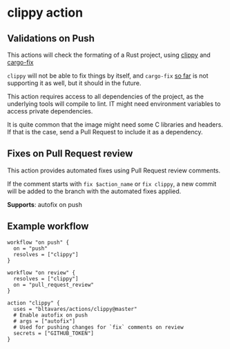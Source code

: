 # clippy action

## Validations on Push

This actions will check the formating of a Rust project, using
[clippy](https://github.com/rust-lang-nursery/rust-clippy)
and [cargo-fix](https://github.com/rust-lang-nursery/rustfix)

`clippy` will not be able to fix things by itself, and `cargo-fix`
[so far](https://github.com/rust-lang-nursery/rustfix/issues/130) is not
supporting it as well, but it should in the future.

This action requires access to all dependencies of the project,
as the underlying tools will compile to lint. IT might need environment
variables to access private dependencies.

It is quite common that the image might need some C libraries and headers.
If that is the case, send a Pull Request to include it as a dependency.

## Fixes on Pull Request review

This action provides automated fixes using Pull Request review comments.

If the comment starts with `fix $action_name` or `fix clippy`, a new commit will
be added to the branch with the automated fixes applied.

**Supports**: autofix on push

## Example workflow

```hcl
workflow "on push" {
  on = "push"
  resolves = ["clippy"]
}

workflow "on review" {
  resolves = ["clippy"]
  on = "pull_request_review"
}

action "clippy" {
  uses = "bltavares/actions/clippy@master"
  # Enable autofix on push
  # args = ["autofix"]
  # Used for pushing changes for `fix` comments on review
  secrets = ["GITHUB_TOKEN"]
}
```
